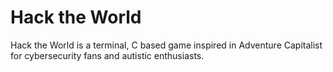 # Hack the World

Hack the World is a terminal, C based game inspired in Adventure Capitalist for cybersecurity fans and autistic enthusiasts.